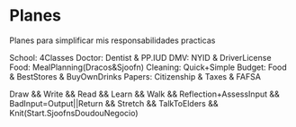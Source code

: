 # Planes
Planes para simplificar mis responsabilidades practicas

School: 4Classes
Doctor: Dentist & PP.IUD
DMV: NYID & DriverLicense
Food: MealPlanning(Dracos&Sjoofn)
Cleaning: Quick+Simple
Budget: Food & BestStores & BuyOwnDrinks
Papers: Citizenship & Taxes & FAFSA

Draw && Write && Read && Learn && Walk && Reflection+AssessInput && BadInput=Output||Return && Stretch && TalkToElders && Knit(Start.SjoofnsDoudouNegocio)
